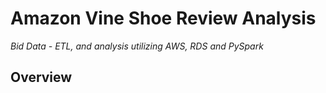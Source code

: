 # Amazon Vine Shoe Review Analysis
*Bid Data - ETL, and analysis utilizing AWS, RDS and PySpark*
 
 
## Overview


